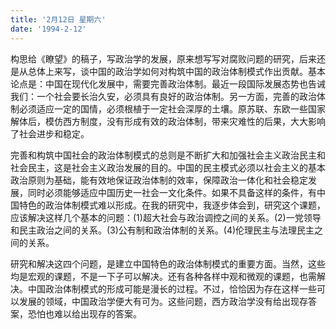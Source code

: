 ```yaml
---
title: '2月12日 星期六'
date: '1994-2-12'
---
```

构思给《瞭望》的稿子，写政治学的发展，原来想写写对腐败问题的研究，后来还是从总体上来写，谈中国的政治学如何对构筑中国的政治体制模式作出贡献。基本论点是：中国在现代化发展中，需要完善政治体制。最近一段国际发展态势也告诫我们：一个社会要长治久安，必须具有良好的政治体制。另一方面，完善的政治体制必须适应一定的国情，必须根植于一定社会深厚的土壤。原苏联、东欧一些国家解体后，模仿西方制度，没有形成有效的政治体制，带来灾难性的后果，大大影响了社会进步和稳定。

完善和构筑中国社会的政治体制模式的总则是不断扩大和加强社会主义政治民主和社会民主，这是社会主义政治发展的目的。中国的民主模式必须以社会主义的基本政治原则为基础，能有效地保证政治体制的效率，保障政治一体化和社会稳定发展，同时必须能够适应中国历史一社会一文化条件。如果不具备这样的条件，有中国特色的政治体制模式难以形成。在我的研究中，我逐步体会到，研究这个课题，应该解决这样几个基本的问题：(1)超大社会与政治调控之间的关系。(2)一党领导和民主政治之间的关系。(3)公有制和政治体制的关系。(4)伦理民主与法理民主之间的关系。

研究和解决这四个问题，是建立中国特色的政治体制模式的重要方面。当然，这些均是宏观的课题，不是一下子可以解决。还有各种各样中观和微观的课题，也需解决。中国政治体制模式的形成可能是漫长的过程。不过，恰恰因为存在这样一些可以发展的领域，中国政治学便大有可为。这些问题，西方政治学没有给出现存答案，恐怕也难以给出现存的答案。